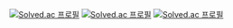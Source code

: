 [![Solved.ac 프로필](http://mazassumnida.wtf/api/v2/generate_badge?boj=jaehyeon3357)](https://solved.ac/jaehyeon3357)
[![Solved.ac 프로필](http://mazassumnida.wtf/api/v1/generate_badge?boj=jaehyeon3357)](https://solved.ac/jaehyeon3357)
[![Solved.ac 프로필](http://mazassumnida.wtf/api/v3/generate_badge?boj=jaehyeon3357)](https://solved.ac/jaehyeon3357)
<!--
**JAEHYEON-BAE/JAEHYEON-BAE** is a ✨ _special_ ✨ repository because its `README.md` (this file) appears on your GitHub profile.

Here are some ideas to get you started:

- 🔭 I’m currently working on ...
- 🌱 I’m currently learning ...
- 👯 I’m looking to collaborate on ...
- 🤔 I’m looking for help with ...
- 💬 Ask me about ...
- 📫 How to reach me: ...
- 😄 Pronouns: ...
- ⚡ Fun fact: ...
-->
